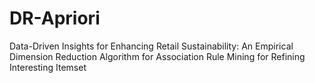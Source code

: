 # DR-Apriori
Data-Driven Insights for Enhancing Retail Sustainability: An Empirical Dimension Reduction Algorithm for Association Rule Mining for Refining Interesting Itemset
